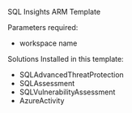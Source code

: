 SQL Insights ARM Template

Parameters required:
* workspace name

Solutions Installed in this template:
* SQLAdvancedThreatProtection
* SQLAssessment
* SQLVulnerabilityAssessment
* AzureActivity
